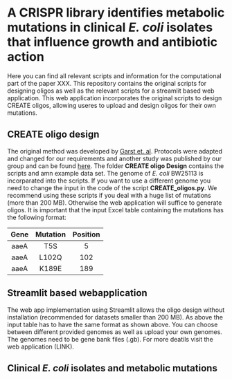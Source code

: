 # A CRISPR library identifies metabolic mutations in clinical *E. coli* isolates that influence growth and antibiotic action

Here you can find all relevant scripts and information for the computational part of the paper XXX.
This repository contains the original scripts for designing oligos as well as the relevant scripts for a streamlit based web application.
This web application incorporates the original scripts to design CREATE oligos, allowing useres to upload and design oligos for their own mutations.  

## CREATE oligo design
The original method was developed by [Garst et. al](https://www.nature.com/articles/nbt.3718). Protocols were adapted 
and changed for our requirements and another study was published by our group and can be found [here](https://www.embopress.org/doi/full/10.15252/msb.202311596).
The folder **CREATE oligo Design** contains the scripts and amn example data set. The genome
of *E. coli* BW25113 is incorparated into the scripts. If you want to use a different genome you need to change the input in the code of 
the script **CREATE_oligos.py**. We recommend using these scripts if you deal with a huge list of mutations (more than 200 MB). Otherwise the web application
will suffice to generate oligos. It is important that the input Excel table containing the mutations has the following format: 

| Gene | Mutation | Position |
|:---------:|:--------:|:--------:|
| aaeA      | T5S      | 5        |
| aaeA      | L102Q    | 102      |
| aaeA      | K189E    | 189      |

## Streamlit based webapplication
The web app implementation using Streamlit allows the oligo design without installation (recommended for datasets smaller than 200 MB).
As above the input table has to have the same format as shown above. You can choose between different provided genomes as well as upload 
your own genomes. The genomes need to be gene bank files (.gb). For more deatils visit the web application (LINK).


## Clinical *E. coli* isolates and metabolic mutations